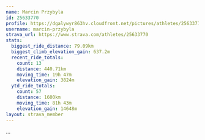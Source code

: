 ```yaml
---
name: Marcin Przybyla
id: 25633770
profile: https://dgalywyr863hv.cloudfront.net/pictures/athletes/25633770/12947173/2/large.jpg
username: marcin-przybyla
strava_url: https://www.strava.com/athletes/25633770
stats:
  biggest_ride_distance: 79.09km
  biggest_climb_elevation_gain: 637.2m
  recent_ride_totals:
    count: 13
    distance: 440.71km
    moving_time: 19h 47m
    elevation_gain: 3824m
  ytd_ride_totals:
    count: 57
    distance: 1600km
    moving_time: 81h 43m
    elevation_gain: 14648m
layout: strava_member
--- 
```

...
